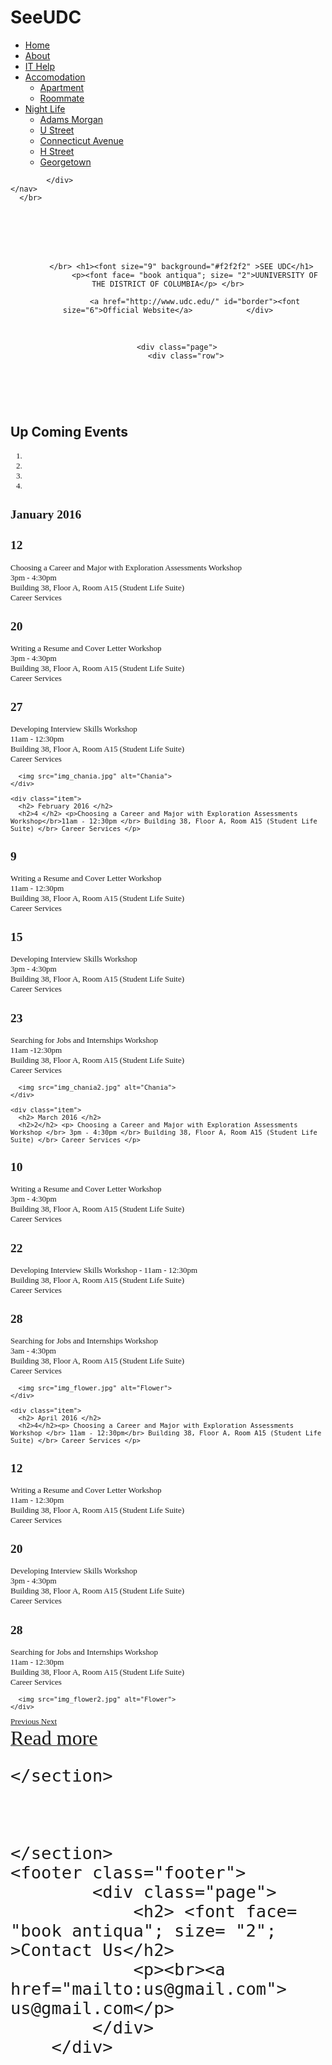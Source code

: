 # SeeUDC
<!DOCTYPE html>
<html>
            <div class="nav">
                <ul>
                    <li>
                        <a href="Home.htm">Home</a>
                    </li>
                    <li>
                        <a href="About.htm">About</a>
                    </li>
                   <li>
                        <a href="IT Help.htm">IT Help</a>
                    </li>
					<li class="dropdown">
						<a href="">Accomodation</a>
						<ul class="dropdownlist">
							<li><a href="Apartment.htm">Apartment</a></li>
							<li><a href="Roommate.htm">Roommate</a></li>
						</ul>
					</li>
                    <li>
                        <a href="NL.htm">Night Life</a>
                      <ul class="dropdownlist">
							<li><a href="Apartment.htm">Adams Morgan</a></li>
							<li><a href="Roommate.htm">U Street</a></li>
                        <li><a href="Roommate.htm">Connecticut Avenue</a></li>
                        <li><a href="Roommate.htm">H Street</a></li>
                        <li><a href="Roommate.htm">Georgetown</a></li>
						</ul>
					</li>
                    </li>
                </ul>
                
            </div>
    </nav>
      </br>
  </br>
      <header> </br> </br> </br>
        <div class="header">
  
          </br> <h1><font size="9" background="#f2f2f2" >SEE UDC</h1>
                <p><font face= "book antiqua"; size= "2">UUNIVERSITY OF THE DISTRICT OF COLUMBIA</p> </br>
                  
                <a href="http://www.udc.edu/" id="border"><font size="6">Official Website</a>            </div>
  </div> </br>
    


        <div class="page">
            <div class="row">
   </header>   
          <div class="page">
            <div class="row"> </br>
                    <h2>Up Coming Events</h2>
                    <p> <font face= "book antiqua"; size= "2"><div id="myCarousel" class="carousel slide" data-ride="carousel">
  <!-- Indicators -->
  <ol class="carousel-indicators">
    <li data-target="#myCarousel" data-slide-to="0" class="active"></li>
    <li data-target="#myCarousel" data-slide-to="1"></li>
    <li data-target="#myCarousel" data-slide-to="2"></li>
    <li data-target="#myCarousel" data-slide-to="3"></li>
  </ol>

  <!-- Wrapper for slides -->
  <div class="carousel-inner" role="listbox">
    <div class="item active">
      <h2> January 2016 </h2>
      <h2> 12 </h2> <p>Choosing a Career and Major with Exploration Assessments Workshop </br> 3pm - 4:30pm </br> Building 38, Floor A, Room A15 (Student Life Suite) </br> Career Services </p>
                      <h2> 20 </h2> <p> Writing a Resume and Cover Letter Workshop </br> 3pm - 4:30pm </br> Building 38, Floor A, Room A15 (Student Life Suite) </br> Career Services </p>
            <h2> 27 </h2> <p> Developing Interview Skills Workshop </br> 11am - 12:30pm </br> Building 38, Floor A, Room A15 (Student Life Suite) </br> Career Services </p>

      <img src="img_chania.jpg" alt="Chania">
    </div>

    <div class="item">
      <h2> February 2016 </h2>
      <h2>4 </h2> <p>Choosing a Career and Major with Exploration Assessments Workshop</br>11am - 12:30pm </br> Building 38, Floor A, Room A15 (Student Life Suite) </br> Career Services </p>
<h2> 9</h2> <p>Writing a Resume and Cover Letter Workshop </br> 11am - 12:30pm </br> Building 38, Floor A, Room A15 (Student Life Suite) </br> Career Services </p> 
<h2> 15 </h2><p> Developing Interview Skills Workshop </br> 3pm - 4:30pm </br>Building 38, Floor A, Room A15 (Student Life Suite) </br>Career Services </p>
      <h2> 23 </h2> <p> Searching for Jobs and Internships Workshop <br> 11am -12:30pm </br>Building 38, Floor A, Room A15 (Student Life Suite) </br> Career Services </p>

      <img src="img_chania2.jpg" alt="Chania">
    </div>

    <div class="item">
      <h2> March 2016 </h2>
      <h2>2</h2> <p> Choosing a Career and Major with Exploration Assessments Workshop </br> 3pm - 4:30pm </br> Building 38, Floor A, Room A15 (Student Life Suite) </br> Career Services </p>
<h2> 10 </h2> <p> Writing a Resume and Cover Letter Workshop </br> 3pm - 4:30pm </br> Building 38, Floor A, Room A15 (Student Life Suite) </br> Career Services <p>
<h2> 22 </h2> <p> Developing Interview Skills Workshop - 11am - 12:30pm </br>Building 38, Floor A, Room A15 (Student Life Suite) </br> Career Services </p> 
      <h2> 28 </h2> <p> Searching for Jobs and Internships Workshop</br> 3am - 4:30pm</br> Building 38, Floor A, Room A15 (Student Life Suite) </br> Career Services </p>


      <img src="img_flower.jpg" alt="Flower">
    </div>

    <div class="item">
      <h2> April 2016 </h2>
      <h2>4</h2><p> Choosing a Career and Major with Exploration Assessments Workshop </br> 11am - 12:30pm</br> Building 38, Floor A, Room A15 (Student Life Suite) </br> Career Services </p>
<h2> 12</h2> <p> Writing a Resume and Cover Letter Workshop </br> 11am - 12:30pm </br> Building 38, Floor A, Room A15 (Student Life Suite) </br> Career Services </p>
<h2> 20</h2> <p> Developing Interview Skills Workshop</br> 3pm - 4:30pm </br> Building 38, Floor A, Room A15 (Student Life Suite) </br> Career Services </p>
      <h2> 28 </h2> <p> Searching for Jobs and Internships Workshop </br> 11am - 12:30pm </br> Building 38, Floor A, Room A15 (Student Life Suite) </br>Career Services </p>



      <img src="img_flower2.jpg" alt="Flower">
    </div>
  </div>

  <!-- Left and right controls -->
  <a class="left carousel-control" href="#myCarousel" role="button" data-slide="prev">
    <span class="glyphicon glyphicon-chevron-left" aria-hidden="true"></span>
    <span class="sr-only">Previous</span>
  </a>
  <a class="right carousel-control" href="#myCarousel" role="button" data-slide="next">
    <span class="glyphicon glyphicon-chevron-right" aria-hidden="true"></span>
    <span class="sr-only">Next</span>
  </a>
</div>
                  <a href="#" id="border"><font face= "Kunstler Script"; size="6">Read more</a>               
                </div>
            </div>

    </section>

   

    </section>    
    <footer class="footer">
        	<div class="page">
				<h2> <font face= "book antiqua"; size= "2"; >Contact Us</h2>
				<p><br><a href="mailto:us@gmail.com"> us@gmail.com</p>
        	</div>
        </div>

</body>

</html>
